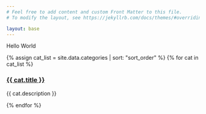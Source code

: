 ```yaml
---
# Feel free to add content and custom Front Matter to this file.
# To modify the layout, see https://jekyllrb.com/docs/themes/#overriding-theme-defaults

layout: base
---
```

Hello World

<div>
{% assign cat_list = site.data.categories | sort: "sort_order" %}
{% for cat in cat_list %}
    <div style="background-image: url(/assets/default.jpg)">
        <h3><a href="/experience/#{{ cat.label }}">{{ cat.title }}</a></h3>
        <p>{{ cat.description }}</p>
    <div>
{% endfor %}
</div>

